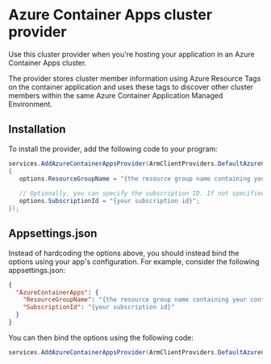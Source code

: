 # Azure Container Apps cluster provider

Use this cluster provider when you're hosting your application in an Azure Container Apps cluster.

The provider stores cluster member information using Azure Resource Tags on the container application and uses these tags to discover other cluster members within the same Azure Container Application Managed Environment.

## Installation

To install the provider, add the following code to your program:

```csharp
services.AddAzureContainerAppsProvider(ArmClientProviders.DefaultAzureCredential, options =>
{
   options.ResourceGroupName = "{the resource group name containing your container application}";
   
   // Optionally, you can specify the subscription ID. If not specified, the provider will use the default subscription.
   options.SubscriptionId = "{your subscription id}";
});
```

## Appsettings.json

Instead of hardcoding the options above, you should instead bind the options using your app's configuration.
For example, consider the following appsettings.json:

```json
{
  "AzureContainerApps": {
    "ResourceGroupName": "{the resource group name containing your container application}",
    "SubscriptionId": "{your subscription id}"
  }
}
```

You can then bind the options using the following code:

```csharp
services.AddAzureContainerAppsProvider(ArmClientProviders.DefaultAzureCredential, options => configuration.Bind("AzureContainerApps", options));
```